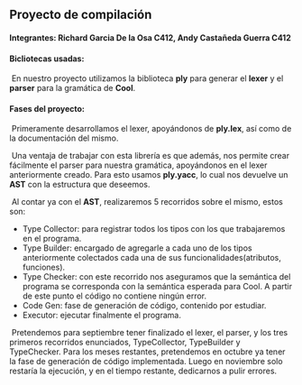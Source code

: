 ## Proyecto de compilación



#### Integrantes: Richard Garcia De la Osa C412, Andy Castañeda Guerra C412



#### Bicliotecas usadas:

​	En nuestro proyecto utilizamos la biblioteca **ply** para generar el **lexer** y el **parser** para la gramática de **Cool**.



#### Fases del proyecto:

​	Primeramente desarrollamos el lexer, apoyándonos de **ply.lex**, así como de la documentación del mismo.

​	Una ventaja de trabajar con esta librería es que además, nos permite crear fácilmente el parser para nuestra gramática, apoyándonos en el lexer anteriormente creado. Para esto usamos **ply.yacc**, lo cual nos devuelve un **AST** con la estructura que deseemos.

​	Al contar ya con el **AST**, realizaremos 5 recorridos sobre el mismo, estos son:

* Type Collector: para registrar todos los tipos con los que trabajaremos en el programa.
* Type Builder: encargado de agregarle a cada uno de los tipos anteriormente colectados cada una de sus funcionalidades(atributos, funciones).
* Type Checker: con este recorrido nos aseguramos que la semántica del programa se corresponda con la semántica esperada para Cool. A partir de este punto el código no contiene ningún error.
* Code Gen: fase de generación de código, contenido por estudiar.
* Executor: ejecutar finalmente el programa.



​	Pretendemos para septiembre tener finalizado el lexer, el parser, y los tres primeros recorridos enunciados, TypeCollector, TypeBuilder y TypeChecker. Para los meses restantes, pretendemos en octubre ya tener la fase de generación de código implementada. Luego en noviembre solo restaría la ejecución, y en el tiempo restante, dedicarnos a pulir errores.